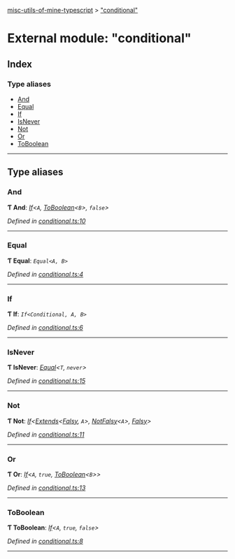 [misc-utils-of-mine-typescript](../README.md) > ["conditional"](../modules/_conditional_.md)

# External module: "conditional"

## Index

### Type aliases

* [And](_conditional_.md#and)
* [Equal](_conditional_.md#equal)
* [If](_conditional_.md#if)
* [IsNever](_conditional_.md#isnever)
* [Not](_conditional_.md#not)
* [Or](_conditional_.md#or)
* [ToBoolean](_conditional_.md#toboolean)

---

## Type aliases

<a id="and"></a>

###  And

**Ƭ And**: *[If](_conditional_.md#if)<`A`, [ToBoolean](_conditional_.md#toboolean)<`B`>, `false`>*

*Defined in [conditional.ts:10](https://github.com/cancerberoSgx/misc-utils-of-mine/blob/1ccd4e0/misc-utils-of-mine-typescript/src/conditional.ts#L10)*

___
<a id="equal"></a>

###  Equal

**Ƭ Equal**: *`Equal<A, B>`*

*Defined in [conditional.ts:4](https://github.com/cancerberoSgx/misc-utils-of-mine/blob/1ccd4e0/misc-utils-of-mine-typescript/src/conditional.ts#L4)*

___
<a id="if"></a>

###  If

**Ƭ If**: *`If<Conditional, A, B>`*

*Defined in [conditional.ts:6](https://github.com/cancerberoSgx/misc-utils-of-mine/blob/1ccd4e0/misc-utils-of-mine-typescript/src/conditional.ts#L6)*

___
<a id="isnever"></a>

###  IsNever

**Ƭ IsNever**: *[Equal](_conditional_.md#equal)<`T`, `never`>*

*Defined in [conditional.ts:15](https://github.com/cancerberoSgx/misc-utils-of-mine/blob/1ccd4e0/misc-utils-of-mine-typescript/src/conditional.ts#L15)*

___
<a id="not"></a>

###  Not

**Ƭ Not**: *[If](_conditional_.md#if)<[Extends](_inheritance_.md#extends)<[Falsy](_misc_.md#falsy), `A`>, [NotFalsy](_misc_.md#notfalsy)<`A`>, [Falsy](_misc_.md#falsy)>*

*Defined in [conditional.ts:11](https://github.com/cancerberoSgx/misc-utils-of-mine/blob/1ccd4e0/misc-utils-of-mine-typescript/src/conditional.ts#L11)*

___
<a id="or"></a>

###  Or

**Ƭ Or**: *[If](_conditional_.md#if)<`A`, `true`, [ToBoolean](_conditional_.md#toboolean)<`B`>>*

*Defined in [conditional.ts:13](https://github.com/cancerberoSgx/misc-utils-of-mine/blob/1ccd4e0/misc-utils-of-mine-typescript/src/conditional.ts#L13)*

___
<a id="toboolean"></a>

###  ToBoolean

**Ƭ ToBoolean**: *[If](_conditional_.md#if)<`A`, `true`, `false`>*

*Defined in [conditional.ts:8](https://github.com/cancerberoSgx/misc-utils-of-mine/blob/1ccd4e0/misc-utils-of-mine-typescript/src/conditional.ts#L8)*

___

